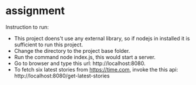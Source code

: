 # assignment

Instruction to run:
- This project doens't use any external library, so if nodejs in installed it is sufficient to run this project.
- Change the directory to the project base folder.
- Run the command node index.js, this would start a server.
- Go to browser and type this url: http://localhost:8080.
- To fetch six latest stories from https://time.com, invoke the this api: http://localhost:8080/get-latest-stories
